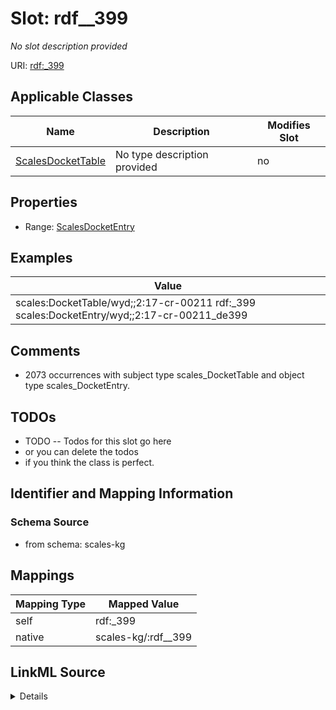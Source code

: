 

# Slot: rdf__399


_No slot description provided_





URI: [rdf:_399](http://www.w3.org/1999/02/22-rdf-syntax-ns#_399)



<!-- no inheritance hierarchy -->





## Applicable Classes

| Name | Description | Modifies Slot |
| --- | --- | --- |
| [ScalesDocketTable](../classes/ScalesDocketTable.md) | No type description provided |  no  |







## Properties

* Range: [ScalesDocketEntry](../classes/ScalesDocketEntry.md)






## Examples

| Value |
| --- |
| scales:DocketTable/wyd;;2:17-cr-00211 rdf:_399 scales:DocketEntry/wyd;;2:17-cr-00211_de399 |

## Comments

* 2073 occurrences with subject type scales_DocketTable and object type scales_DocketEntry.

## TODOs

* TODO -- Todos for this slot go here
* or you can delete the todos
* if you think the class is perfect.

## Identifier and Mapping Information







### Schema Source


* from schema: scales-kg




## Mappings

| Mapping Type | Mapped Value |
| ---  | ---  |
| self | rdf:_399 |
| native | scales-kg/:rdf__399 |




## LinkML Source

<details>
```yaml
name: rdf__399
description: No slot description provided
todos:
- TODO -- Todos for this slot go here
- or you can delete the todos
- if you think the class is perfect.
comments:
- 2073 occurrences with subject type scales_DocketTable and object type scales_DocketEntry.
examples:
- value: scales:DocketTable/wyd;;2:17-cr-00211 rdf:_399 scales:DocketEntry/wyd;;2:17-cr-00211_de399
from_schema: scales-kg
rank: 1000
slot_uri: rdf:_399
alias: rdf__399
domain_of:
- scales_DocketTable
range: scales_DocketEntry

```
</details>